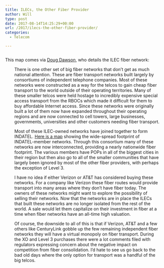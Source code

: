```yaml
---
title: ILECs, the Other Fiber Provider
author: Will
type: post
date: 2017-08-14T14:25:29+00:00
url: /2017/ilecs-the-other-fiber-provider/
categories:
  - Telecom

---
```

<img class="image-flexslider-full aligncenter" src="http://arm-digital.com/networkmap2017.jpg" alt="" />

This map comes via [Doug Dawson][1], who details the ILEC fiber network:

<p style="padding-left: 30px;">
  There is one other set of big fiber networks that don’t get as much national attention. These are fiber transport networks built largely by consortiums of independent telephone companies. Most of these networks were constructed as a way for the telcos to gain cheap fiber transport to the world outside of their operating territories. Many of these smaller telcos were held hostage to incredibly expensive special access transport from the RBOCs which made it difficult for them to buy affordable Internet access. Since these networks were originally built a lot of them now have expanded throughout their operating regions and are now connected to cell towers, large businesses, governments, universities and other customers needing fiber transport.
</p>

<p style="padding-left: 30px;">
  Most of these ILEC-owned networks have joined together to form INDATEL. <a href="http://www.indatel.com/content/maps-members-network">Here is a map</a> showing the wide-spread footprint of INDATEL-member networks. Through this consortium many of these networks are now interconnected, providing a nearly nationwide fiber footprint. The various members have POPs in all of the biggest cities in their region but then also go to all of the smaller communities that have largely been ignored by most of the other fiber providers, with perhaps the exception of Level 3.
</p>

<p style="padding-left: 30px;">
  I have no idea if either Verizon or AT&T has considered buying these networks. For a company like Verizon these fiber routes would provide transport into many areas where they don’t have fiber today. The owners of these networks might want to explore the possibility of selling their networks. Now that the networks are in place the ILECs that built these networks are no longer isolated from the rest of the world. A sale would let them capitalize on their investment in fiber at a time when fiber networks have an all-time high valuation.
</p>

<p style="padding-left: 30px;">
  Of course, the downside to all of this is that if Verizon, AT&T and a few others like CenturyLink gobble up the few remaining independent fiber networks they will have a virtual monopoly on fiber transport. During the XO and Level 3 purchases there were a lot comments filed with regulators expressing concern about the negative impact on competition from fiber consolidation. I’d hate to see us go back to the bad old days where the only option for transport was a handful of the big telcos.
</p>

<p style="padding-left: 30px;">

 [1]: https://potsandpansbyccg.com/2017/08/14/consolidation-of-fiber-networks/
